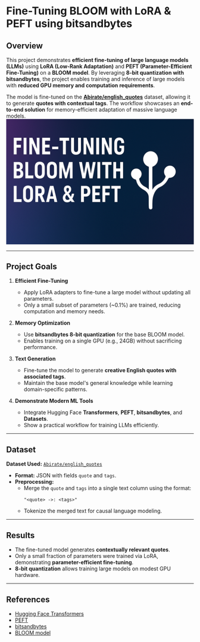 # Fine-Tuning BLOOM with LoRA & PEFT using bitsandbytes

## Overview

This project demonstrates **efficient fine-tuning of large language models (LLMs)** using **LoRA (Low-Rank Adaptation)** and **PEFT (Parameter-Efficient Fine-Tuning)** on a **BLOOM model**. By leveraging **8-bit quantization with bitsandbytes**, the project enables training and inference of large models with **reduced GPU memory and computation requirements**.

The model is fine-tuned on the **[Abirate/english_quotes](https://huggingface.co/datasets/Abirate/english_quotes)** dataset, allowing it to generate **quotes with contextual tags**. The workflow showcases an **end-to-end solution** for memory-efficient adaptation of massive language models.
![Project Demo](img.png)  

---

## Project Goals

1. **Efficient Fine-Tuning**
   - Apply LoRA adapters to fine-tune a large model without updating all parameters.
   - Only a small subset of parameters (~0.1%) are trained, reducing computation and memory needs.

2. **Memory Optimization**
   - Use **bitsandbytes 8-bit quantization** for the base BLOOM model.
   - Enables training on a single GPU (e.g., 24GB) without sacrificing performance.

3. **Text Generation**
   - Fine-tune the model to generate **creative English quotes with associated tags**.
   - Maintain the base model's general knowledge while learning domain-specific patterns.

4. **Demonstrate Modern ML Tools**
   - Integrate Hugging Face **Transformers**, **PEFT**, **bitsandbytes**, and **Datasets**.
   - Show a practical workflow for training LLMs efficiently.

---

## Dataset

**Dataset Used:** [`Abirate/english_quotes`](https://huggingface.co/datasets/Abirate/english_quotes)

- **Format:** JSON with fields `quote` and `tags`.
- **Preprocessing:**  
  - Merge the `quote` and `tags` into a single text column using the format:  
    ```
    "<quote> ->: <tags>"
    ```
  - Tokenize the merged text for causal language modeling.

---

## Results

- The fine-tuned model generates **contextually relevant quotes**.
- Only a small fraction of parameters were trained via LoRA, demonstrating **parameter-efficient fine-tuning**.
- **8-bit quantization** allows training large models on modest GPU hardware.

---

## References

- [Hugging Face Transformers](https://huggingface.co/docs/transformers)  
- [PEFT](https://github.com/huggingface/peft)  
- [bitsandbytes](https://github.com/TimDettmers/bitsandbytes)  
- [BLOOM model](https://huggingface.co/bigscience/bloom)
